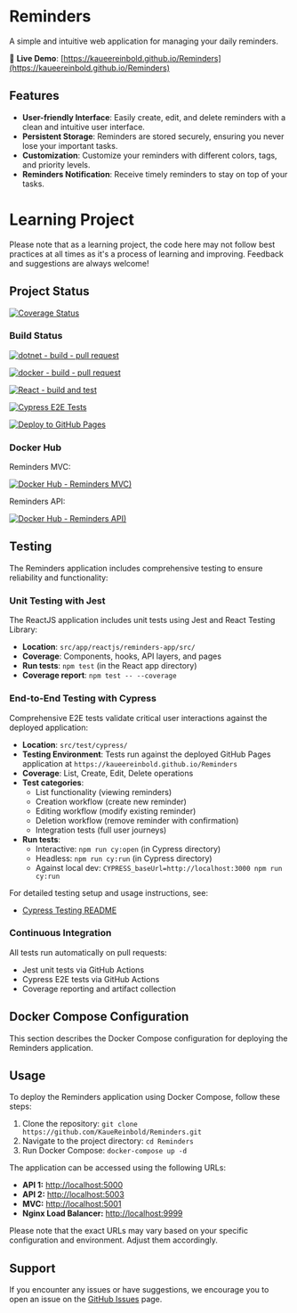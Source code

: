 # Reminders

A simple and intuitive web application for managing your daily reminders.

🚀 **Live Demo**: [https://kaueereinbold.github.io/Reminders](https://kaueereinbold.github.io/Reminders)

## Features

- **User-friendly Interface**: Easily create, edit, and delete reminders with a clean and intuitive user interface.
- **Persistent Storage**: Reminders are stored securely, ensuring you never lose your important tasks.
- **Customization**: Customize your reminders with different colors, tags, and priority levels.
- **Reminders Notification**: Receive timely reminders to stay on top of your tasks.

# Learning Project

Please note that as a learning project, the code here may not follow best practices at all times as it's a process of learning and improving. Feedback and suggestions are always welcome!

## Project Status

[![Coverage Status](https://coveralls.io/repos/github/KaueReinbold/Reminders/badge.svg?branch=main)](https://coveralls.io/github/KaueReinbold/Reminders?branch=main)

### Build Status

  [![dotnet - build - pull request](https://github.com/KaueReinbold/Reminders/actions/workflows/dotnet-pull-request.yml/badge.svg)](https://github.com/KaueReinbold/Reminders/actions/workflows/dotnet-pull-request.yml)

  [![docker - build - pull request](https://github.com/KaueReinbold/Reminders/actions/workflows/docker-pull-request.yml/badge.svg)](https://github.com/KaueReinbold/Reminders/actions/workflows/docker-pull-request.yml)

  [![React - build and test](https://github.com/KaueReinbold/Reminders/actions/workflows/react-pull-request.yml/badge.svg)](https://github.com/KaueReinbold/Reminders/actions/workflows/react-pull-request.yml)

  [![Cypress E2E Tests](https://github.com/KaueReinbold/Reminders/actions/workflows/cypress-e2e.yml/badge.svg)](https://github.com/KaueReinbold/Reminders/actions/workflows/cypress-e2e.yml)

  [![Deploy to GitHub Pages](https://github.com/KaueReinbold/Reminders/actions/workflows/deploy-pages.yml/badge.svg)](https://github.com/KaueReinbold/Reminders/actions/workflows/deploy-pages.yml)

### Docker Hub

Reminders MVC:

  [![Docker Hub - Reminders MVC)](https://img.shields.io/docker/pulls/kauereinbold/reminders-mvc.svg)](https://hub.docker.com/r/kauereinbold/reminders-mvc)

Reminders API:

  [![Docker Hub - Reminders API)](https://img.shields.io/docker/pulls/kauereinbold/reminders-api.svg)](https://hub.docker.com/r/kauereinbold/reminders-api)

## Testing

The Reminders application includes comprehensive testing to ensure reliability and functionality:

### Unit Testing with Jest

The ReactJS application includes unit tests using Jest and React Testing Library:

- **Location**: `src/app/reactjs/reminders-app/src/`
- **Coverage**: Components, hooks, API layers, and pages
- **Run tests**: `npm test` (in the React app directory)
- **Coverage report**: `npm test -- --coverage`

### End-to-End Testing with Cypress

Comprehensive E2E tests validate critical user interactions against the deployed application:

- **Location**: `src/test/cypress/`
- **Testing Environment**: Tests run against the deployed GitHub Pages application at `https://kaueereinbold.github.io/Reminders`
- **Coverage**: List, Create, Edit, Delete operations
- **Test categories**: 
  - List functionality (viewing reminders)
  - Creation workflow (create new reminder)
  - Editing workflow (modify existing reminder)  
  - Deletion workflow (remove reminder with confirmation)
  - Integration tests (full user journeys)
- **Run tests**: 
  - Interactive: `npm run cy:open` (in Cypress directory)
  - Headless: `npm run cy:run` (in Cypress directory)
  - Against local dev: `CYPRESS_baseUrl=http://localhost:3000 npm run cy:run`

For detailed testing setup and usage instructions, see:
- [Cypress Testing README](src/test/cypress/README.md)

### Continuous Integration

All tests run automatically on pull requests:
- Jest unit tests via GitHub Actions
- Cypress E2E tests via GitHub Actions
- Coverage reporting and artifact collection

## Docker Compose Configuration

This section describes the Docker Compose configuration for deploying the Reminders application.

## Usage

To deploy the Reminders application using Docker Compose, follow these steps:

1. Clone the repository: `git clone https://github.com/KaueReinbold/Reminders.git`
2. Navigate to the project directory: `cd Reminders`
3. Run Docker Compose: `docker-compose up -d`

The application can be accessed using the following URLs:

- **API 1:** [http://localhost:5000](http://localhost:5000)
- **API 2:** [http://localhost:5003](http://localhost:5003)
- **MVC:** [http://localhost:5001](http://localhost:5001)
- **Nginx Load Balancer:** [http://localhost:9999](http://localhost:9999)

Please note that the exact URLs may vary based on your specific configuration and environment. Adjust them accordingly.

## Support

If you encounter any issues or have suggestions, we encourage you to open an issue on the [GitHub Issues](https://github.com/KaueReinbold/Reminders/issues) page.
